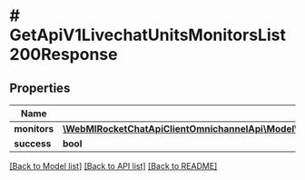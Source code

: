 # # GetApiV1LivechatUnitsMonitorsList200Response

## Properties

Name | Type | Description | Notes
------------ | ------------- | ------------- | -------------
**monitors** | [**\WebMIRocketChatApiClientOmnichannelApi\Model\GetApiV1LivechatUnitsUnitIdMonitors200ResponseMonitorsInner[]**](GetApiV1LivechatUnitsUnitIdMonitors200ResponseMonitorsInner.md) |  | [optional]
**success** | **bool** |  | [optional]

[[Back to Model list]](../../README.md#models) [[Back to API list]](../../README.md#endpoints) [[Back to README]](../../README.md)
